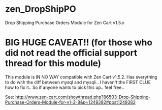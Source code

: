 zen_DropShipPO
==============

Drop Shipping Purchase Orders Module for Zen Cart v1.5.x

BIG HUGE CAVEAT!! (for those who did not read the official support thread for this module)
=================
This module is IN NO WAY compatible with Zen Cart v1.5.2. Has everything to do with the diff between mysql and mysqli.. I haven't the FIRST CLUE how to fix it.. So if anyone wants to pick this up.. feel free.. 

See: http://www.zen-cart.com/showthread.php?86503-Drop-Shipping-Purchase-Orders-Module-for-v1-3-8&p=1249382#post1249382
